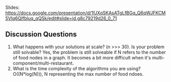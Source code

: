 Slides: https://docs.google.com/presentation/d/1fJXqSKAsATgLfBGq_Q6qWJFKCM5VIq6QIfbluq_qQSk/edit#slide=id.g8c79219d26_0_71

## Discussion Questions

1. What happens with your solutions at scale? (n >>> 30). Is your problem still solvable?
Yes, the problem is still solveable if N refers to the number of food nodes in a graph. It becomes a bit more difficult when it's multi-component/multi-restaurant.
2. What is the time complexity of the algorithms you are using?
O((N*log(N))), N representing the max number of food ndoes.